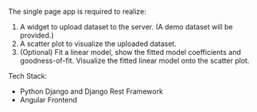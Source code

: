 The single page app is required to realize:
1. A widget to upload dataset to the server. (A demo dataset will be provided.)
2. A scatter plot to visualize the uploaded dataset.
3. (Optional) Fit a linear model, show the fitted model coefficients and goodness-of-fit.
Visualize the fitted linear model onto the scatter plot.

Tech Stack:
- Python Django and Django Rest Framework
- Angular Frontend